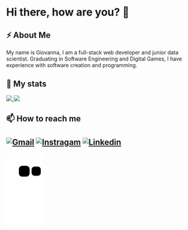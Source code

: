 # Hi there, how are you? 👋
## ⚡ About Me
My name is Giovanna, I am a full-stack web developer and junior data scientist. Graduating in Software Engineering and Digital Games, I have experience with software creation and programming.

## 🌱 My stats 
<p>
<a href="https://github.com/AVS1508">
  <img height="170em" src="https://github-readme-stats.vercel.app/api?username=giovannabbottino&show_icons=true&theme=dracula" />
  <img height="170em" src="https://github-readme-stats.vercel.app/api/top-langs/?username=giovannabbottino&layout=compact&theme=dracula" />
</a>
</p>

## 📫 How to reach me

[![Gmail](https://img.shields.io/badge/Gmail-D14836?style=for-the-badge&logo=gmail&logoColor=white)](https://instagram.com/giovannabbottino) [![Instragam](https://img.shields.io/badge/Instagram-E4405F?style=for-the-badge&logo=instagram&logoColor=white)](https://www.instagram.com/giovannabbottino/)  [![Linkedin](https://img.shields.io/badge/LinkedIn-0077B5?style=for-the-badge&logo=linkedin&logoColor=white)](https://www.linkedin.com/in/giovannabbottino/?locale=en_US)
---
![Snake animation](https://github.com/giovannabbottino/giovannabbottino/blob/output/github-contribution-grid-snake.svg)
